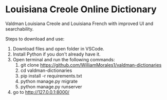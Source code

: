 # Louisiana Creole Online Dictionary

Valdman Louisiana Creole and Louisiana French with improved UI and searchability.

Steps to download and use:

1. Download files and open folder in VSCode.
2. Install Python if you don't already have it.
3. Open terminal and run the following commands:
   1. git clone https://github.com/WilliamMorales1/valdman-dictionaries
   2. cd valdman-dictionaries
   3. pip install -r requirements.txt
   4. python manage.py migrate
   5. python manage.py runserver
4. go to http://127.0.0.1:8000/

